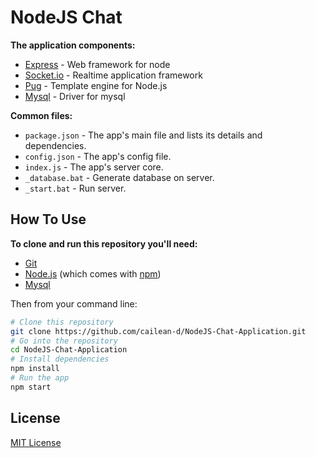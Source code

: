 # NodeJS Chat

**The application components:**

- [Express](https://github.com/expressjs/express) - Web framework for node
- [Socket.io](https://github.com/socketio/socket.io) - Realtime application framework
- [Pug](https://github.com/pugjs/pug) -  Template engine for Node.js
- [Mysql](https://github.com/mysqljs/mysql) -  Driver for mysql


**Common files:**

- `package.json` - The app's main file and lists its details and dependencies.
- `config.json` - The app's config file.
- `index.js` - The app's server core.
- `_database.bat` - Generate database on server.
- `_start.bat` - Run server.


## How To Use

**To clone and run this repository you'll need:**

- [Git](https://git-scm.com)
- [Node.js](https://nodejs.org/en/download/) (which comes with [npm](http://npmjs.com))
- [Mysql](https://dev.mysql.com/downloads/installer/)

Then from your command line:

```bash
# Clone this repository
git clone https://github.com/cailean-d/NodeJS-Chat-Application.git
# Go into the repository
cd NodeJS-Chat-Application
# Install dependencies
npm install
# Run the app
npm start
```

## License

[MIT License](https://github.com/cailean-d/NodeJS-Chat-Application/blob/master/LICENSE.md)
